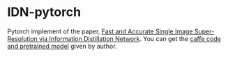# IDN-pytorch
  Pytorch implement of the paper, [Fast and Accurate Single Image Super-Resolution via Information Distillation Network](https://arxiv.org/pdf/1803.09454.pdf). You can get the [caffe code and pretrained model](https://github.com/Zheng222/IDN-Caffe) given by author. 
